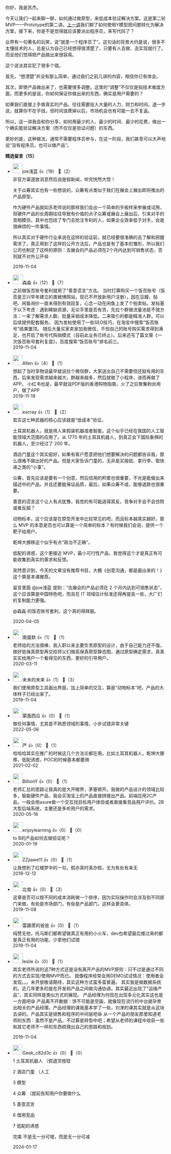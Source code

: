 你好，我是苏杰。

今天让我们一起来聊一聊，如何通过做原型，来低成本验证解决方案。这是第二轮MVP——Prototype的第二讲。[上一讲](https://time.geekbang.org/column/article/159727)我们聊了如何使用Y模型把问题转化为解决方案，接下来，你是不是觉得就应该要派出程序员，来写代码了？

业界有一句著名的玩笑，说“就差一个程序员了”。这句话的背景大约是说，很多不太懂技术的人，总是认为自己已经想得很清楚了，只要有人去做、去实现就行了。而且他们觉得把产品做出来很容易。

这个说法其实犯了很多个错。

首先，“想清楚”并没有那么简单，通过我们之前几讲的内容，相信你已有体会。

其次，即使产品做出来了，也需要很多调整。这里的“调整”不仅仅是指技术难度方面，而更多的是说，你如何保证你做出来的东西，确实是用户需要的？

如果我们直接上手做真实的产品，往往需要投入大量的人力、财力和时间。退一步说，就算你不在乎钱，但时间浪费掉以后，市场机会也有可能一去不复返。

所以，这一讲我会和你分享，如何用最少的人、最少的时间、最少的花费，做出一个确实能验证解决方案（而不仅仅是验证问题）的东西。

更妙的是，这种做法，通常不需要程序员参与，在这一阶段，我们甚至可以大声地说“没有程序员，也可以做产品”。
<div><strong>精选留言（15）</strong></div><ul>
<li><img src="https://static001.geekbang.org/account/avatar/00/1a/14/ef/946065f0.jpg" width="30px"><span>joe浅蓝</span> 👍（19） 💬（2）<div>非官方渠道放消息然后说是假新闻，听完恍然大悟！

关于众筹其实也有一些想说的，众筹有点类似于我们在展会上展出即将推出的产品原型。

作为硬件产品就如苏老师说的那样我们会出一个简单的手板样来参展或试用，但硬件产品的长周期往往导致有价值的点子众筹或展会上展出后，引来对手的竞相模仿，其中也包括了专门去抢注专利的人，如果企业效率低于对手，会是很麻烦的一件事情。

所以其实对于硬件行业来说在这样的验证前，就已经要很准确的去了解和把握需求了，真正用到了这样的公开方法后，产品也是有了基本的雏形，所以我们公司也制定了这样的原则：去展会的产品必须在2个月内达到可销售状态，否则就不对外公开😄</div>2019-11-04</li><br/><li><img src="https://static001.geekbang.org/account/avatar/00/0f/58/9b/7420e4b2.jpg" width="30px"><span>森淼</span> 👍（12） 💬（7）<div>之前做饭否账号套利就用了“善意谎言”方法。
当时打算购买一个饭否账号（饭否是王兴早年建立的类微博网站，现已不开放新用户注册），因在豆瓣、贴吧、闲鱼询价一直未得到有效回复，心念一动在闲鱼上发了个拍卖帖。发帖基于以下考虑：遇到稀缺资源，无论手里是否有货，先拉个群做流量池是不错方法：一来了解需求人数，批量采销成本降低。二来吸引的都是精准人群，可以后续提供配套服务。
因为发帖使用了一些SEO技巧，在淘宝中搜索“饭否账号”结果置顶。
随后大量买家卖家加我微信，不但自己的账号购买需求得到满足，也开启了账号代购销模式（目前此业务已终止）。后来还写了篇文章《一次饭否账号套利复盘》，百度搜索“饭否账号”排名前三。</div>2019-11-04</li><br/><li><img src="https://static001.geekbang.org/account/avatar/00/11/d3/89/fcf95d32.jpg" width="30px"><span>Allen</span> 👍（4） 💬（1）<div>想起了当时享物说最早就说拉个微信群，大家送出自己不需要但还挺有用的东西，后来发现需求越来越大，群越来越多，然后就做了小程序，进而再做了APP。 小红书也是，最早就说PDF版的香港购物指南，火了之后聚集粉丝用户，做了APP</div>2019-11-19</li><br/><li><img src="https://static001.geekbang.org/account/avatar/00/0f/92/6d/becd841a.jpg" width="30px"><span>escray</span> 👍（1） 💬（2）<div>其实这七种武器的核心应该就是“低成本”验证。

土耳其机器人，就是用人来假装机器或者智能，这个似乎已经在我国的人工智能领域大范围的应用了。从 1770 年的土耳其机器人，到真正会下国际象棋的机器人，至少经过了 200 年。

酒店门童这个其实挺好，如果有客户愿意把他们想要解决的问题都告诉我，那么很难不做出好的产品。但是大家告诉门童的，无非是买报纸、拿行李、取快递之类的“小事”。

众筹，首先应该是要有一个创意，然后信用的积累也很重要，不光是能做出来描述中的产品，并且还要能保证品质，最后，如果众筹不成，能够退款也很重要。

善意的谎言这个让人有点犹豫，我觉的有可能适得其反，竞争对手会不会仿照或者反超？

动物标本，这个应该是在原型开发中比较常见的吧，而且标本越真实越好。那么 MVP 的本意是否也可以算是一个简单的标本？有时候我们会说，提供一个靶子给用户。

乾坤大挪移这个似乎有点“政治不正确”。

低配的诱惑，这个更接近 MVP，最小可行性产品，我觉得这个才是真正有可能收集到真实的需求和反馈。

突然意识到，今天的文章没有推荐书目，大概《创意沟通，都是画出来的！》这个算是本课推荐。

留言里面 @joe浅蓝 提到：“去展会的产品必须在 2 个月内达到可销售状态”，这个应该算是中国特色吧，而且在 IT 领域估计标准还得再提高一些，大厂们的复制能力更强。

@森淼 的饭否账号套利，这个真的得拜服。</div>2020-04-05</li><br/><li><img src="https://static001.geekbang.org/account/avatar/00/1b/a9/3b/12d7f38f.jpg" width="30px"><span>南晨默</span> 👍（1） 💬（1）<div>老师给的方法很棒，我入职以来主要负责原型的设计，由于自己能力还不强，做好低保真原型再交给师父们做高保真原型静态图，通过原型确定需求，真真实实给用户一个看得见的东西，更好的引导用户。</div>2020-03-11</li><br/><li><img src="https://static001.geekbang.org/account/avatar/00/11/0c/54/b829b6cc.jpg" width="30px"><span>未未的未来</span> 👍（1） 💬（3）<div>我们使用原型工具画出界面，加上简单的交互，算是“动物标本”吧，产品的大体样子已经出来了。</div>2019-11-04</li><br/><li><img src="https://thirdwx.qlogo.cn/mmopen/vi_32/DYAIOgq83eoCl6Nxf9oW9mGnZj6iarW2icW68jfeibf78wETBjxI757lOTqZibMMeib3WWxgdic1x8rDMlgXCC7YP9HQ/132" width="30px"><span>蒙面西瓜</span> 👍（0） 💬（1）<div>做任何事情，尤其是不熟悉领域的事情，小步试错非常关键</div>2022-05-06</li><br/><li><img src="https://static001.geekbang.org/account/avatar/00/11/09/bf/73935b65.jpg" width="30px"><span>严</span> 👍（0） 💬（1）<div>哈哈哈其实在推广的时候这几个方法论都在用，比如土耳其机器人，乾坤大挪移，低配诱惑，POC的时候基本都要用</div>2021-02-02</li><br/><li><img src="https://static001.geekbang.org/account/avatar/00/1c/fa/f9/8fdde936.jpg" width="30px"><span>BillionY</span> 👍（0） 💬（1）<div>老师汇总的思路让我真的是大开眼界，茅塞顿开。我做的产品设计的领域比较多，智能硬件产品，我会买淘宝上的产品直接拼接出产品。前端应用2C产品，一般会用axure做一个交互找目标用户体验或者直接看竞品用户评价。2B大型后端系统，主要还是多听用户的需求。</div>2020-05-16</li><br/><li><img src="https://static001.geekbang.org/account/avatar/00/0f/43/2d/af86d73f.jpg" width="30px"><span>enjoylearning</span> 👍（0） 💬（0）<div>to B的产品如何去做验证呢？</div>2020-01-19</li><br/><li><img src="https://static001.geekbang.org/account/avatar/00/1b/0a/27/81af5adc.jpg" width="30px"><span>ZZjiawe11</span> 👍（0） 💬（1）<div>让我想到了红楼梦中的一句，假亦真时真亦假，无为有处有来无</div>2019-12-12</li><br/><li><img src="http://thirdwx.qlogo.cn/mmopen/vi_32/Q0j4TwGTfTJib9868nWiaNHoQCJBjHT5icl2z0zV1AUszZU7aIQkxzgGv3bPCYGoErLhkRmfZEhxL1h1e62Kqzlcw/132" width="30px"><span>北南</span> 👍（0） 💬（3）<div>这章是否可以按不同的成本消耗做一个排序，因为实际操作时会涉及到不同部门来做，有些是市场部门，有些是产品部门，这样会更具体。</div>2019-11-08</li><br/><li><img src="https://static001.geekbang.org/account/avatar/00/11/15/02/66f65388.jpg" width="30px"><span>雷霹雳的爸爸</span> 👍（0） 💬（1）<div>纯赞无他，托马斯们都希望做真正有用的小火车，dev也希望最后推过来的都是真正有用的功能，少拿他们试错</div>2019-11-04</li><br/><li><img src="https://static001.geekbang.org/account/avatar/00/14/34/df/64e3d533.jpg" width="30px"><span>leslie</span> 👍（0） 💬（1）<div>      其实老师所说的这7种方式还是没有离开产品的MVP原则：只不过是通过不同的方式去实现&#47;使用MVP而已。
      就像程序经常会用DEMO试试情况：使用者会发现。。。未开放敬请期待，其实这种方式蛮多蛮普遍。
      其实我是做数据系统的，近几年更多的是在开发和产品之间做沟通协调，其实最近出现了”运维产品”，其实同样是类似方式的展现。 产品经理为何现在出现多元化其实这也是一方面吧😄
      产品离不开数据：饼不可能是空画，就像现在流行的中台就孕育出相关的产品经理。产品经理的课我基本学了一些，刘津的课其实就是从这块去讲的。产品其实是销售和程序的中间层吧😄
      从一个产品的朋友那里知道老师的东西：虽然不是产品，不过算是转型中吧；希望从老师的课程中收获一些和其它老师不一样的东西梳理出自己的思路和规划。
</div>2019-11-04</li><br/><li><img src="" width="30px"><span>Geek_c82d3c</span> 👍（0） 💬（0）<div>1 土耳其机器人  （假退货按钮

2 酒店门童  （人工

3  模型

4 众筹 （提前告知用户你要做什么

5 善意谎言

6 借用竞品

7  低配的诱惑



完美 不是无一分可增，而是无一分可减



</div>2024-01-17</li><br/>
</ul>